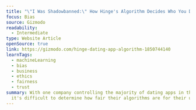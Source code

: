 ```yaml
---
title: "\"I Was Shadowbanned:\" How Hinge's Algorithm Decides Who You Date"
focus: Bias
source: Gizmodo
readability:
  - Intermediate
type: Website Article
openSource: true
link: https://gizmodo.com/hinge-dating-app-algorithm-1850744140
learnTags:
  - machineLearning
  - bias
  - business
  - ethics
  - fairness
  - trust
summary: With one company controlling the majority of dating apps in the US,
  it's difficult to determine how fair their algorithms are for their users.
---
```

